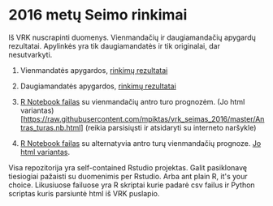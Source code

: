 # 2016 metų Seimo rinkimai

Iš VRK nuscrapinti duomenys. Vienmandačių ir daugiamandačių apygardų rezultatai. Apylinkės yra tik daugiamandatės ir tik originalai, dar nesutvarkyti.

  1. Vienmandatės apygardos, [rinkimų rezultatai](http://https://raw.githubusercontent.com/mpiktas/vrk_seimas_2016/master/csv_data/Apygardu_rinkimu_rezultatai.csv)
  
  2. Daugiamandatės apygardos, [rinkimų rezultatai](http://https://raw.githubusercontent.com/mpiktas/vrk_seimas_2016/master/csv_data/daugiamandaciu_apygardu_rinkimu_rezultatai.csv)

  3. [R Notebook failas](https://raw.githubusercontent.com/mpiktas/vrk_seimas_2016/master/Antras_turas.Rmd) su vienmandačių antro turo prognozėm. (Jo html variantas)[https://raw.githubusercontent.com/mpiktas/vrk_seimas_2016/master/Antras_turas.nb.html] (reikia parsisiųsti ir atsidaryti su interneto naršykle) 

  4. [R Notebook failas](https://raw.githubusercontent.com/mpiktas/vrk_seimas_2016/master/antras_turas_dp.Rmd) su alternatyvia antro turų vienmandačių prognoze. [Jo html variantas](https://raw.githubusercontent.com/mpiktas/vrk_seimas_2016/master/antras_turas_dp.nb.html).

Visa repozitorija yra self-contained Rstudio projektas. Galit pasiklonavę tiesiogiai pažaisti su duomenimis per Rstudio. Arba ant plain R, it's your choice. Likusiuose failuose yra R skriptai kurie padarė csv failus ir Python scriptas kuris parsiuntė html iš VRK puslapio.


